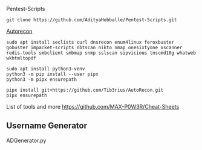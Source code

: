 Pentest-Scripts
```
git clone https://github.com/AdityaHebballe/Pentest-Scripts.git
```

[Autorecon](https://github.com/Tib3rius/AutoRecon)

```
sudo apt install seclists curl dnsrecon enum4linux feroxbuster gobuster impacket-scripts nbtscan nikto nmap onesixtyone oscanner redis-tools smbclient smbmap snmp sslscan sipvicious tnscmd10g whatweb wkhtmltopdf
```
```
sudo apt install python3-venv
python3 -m pip install --user pipx
python3 -m pipx ensurepath
```
```
pipx install git+https://github.com/Tib3rius/AutoRecon.git
pipx ensurepath
```

List of tools and more
https://github.com/MAX-P0W3R/Cheat-Sheets

## Username Generator
ADGenerator.py